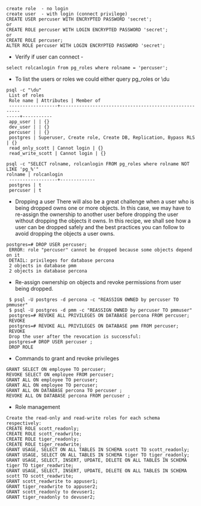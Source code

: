 ```
create role  - no login
create user  - with login (connect privilege)
CREATE USER percuser WITH ENCRYPTED PASSWORD 'secret';
or
CREATE ROLE percuser WITH LOGIN ENCRYPTED PASSWORD 'secret';
or 
CREATE ROLE percuser;
ALTER ROLE percuser WITH LOGIN ENCRYPTED PASSWORD 'secret';
```
- Verify if user can connect -
```
select rolcanlogin from pg_roles where rolname = 'percuser';
```
- To list the users or roles we could either query pg_roles or \du
```
psql -c "\du"
 List of roles
 Role name | Attributes | Member of
 ------------------+-------------------------------------------------------
-----+-----------
 app_user | | {}
 dev_user | | {}
 percuser | | {}
 postgres | Superuser, Create role, Create DB, Replication, Bypass RLS | {}
 read_only_scott | Cannot login | {}
 read_write_scott | Cannot login | {}

psql -c "SELECT rolname, rolcanlogin FROM pg_roles where rolname NOT LIKE 'pg_%'"
rolname | rolcanlogin
 ------------------+-------------
 postgres | t
 percuser | t
```
- Dropping a user
  There will also be a great challenge when a user who is being dropped owns one or more objects. In this
  case, we may have to re-assign the ownership to another user before dropping the user
  without dropping the objects it owns. In this recipe, we shall see how a user can be dropped
  safely and the best practices you can follow to avoid dropping the objects a user owns. 
```
postgres=# DROP USER percuser;
 ERROR: role "percuser" cannot be dropped because some objects depend on it
 DETAIL: privileges for database percona
 2 objects in database pmm
 2 objects in database percona
```
- Re-assign ownership on objects and revoke permissions from user being dropped.
```
 $ psql -U postgres -d percona -c "REASSIGN OWNED by percuser TO pmmuser"
 $ psql -U postgres -d pmm -c "REASSIGN OWNED by percuser TO pmmuser"
 postgres=# REVOKE ALL PRIVILEGES ON DATABASE percona FROM percuser;
 REVOKE
 postgres=# REVOKE ALL PRIVILEGES ON DATABASE pmm FROM percuser;
 REVOKE
 Drop the user after the revocation is successful:
 postgres=# DROP USER percuser ;
 DROP ROLE
```
- Commands to grant and revoke privileges
 ```
 GRANT SELECT ON employee TO percuser;
 REVOKE SELECT ON employee FROM percuser;
 GRANT ALL ON employee TO percuser;
 GRANT ALL ON employee TO percuser;
 GRANT ALL ON DATABASE percona TO percuser ;
 REVOKE ALL ON DATABASE percona FROM percuser ;
 ```
- Role management
```
Create the read-only and read-write roles for each schema respectively:
CREATE ROLE scott_readonly;
CREATE ROLE scott_readwrite;
CREATE ROLE tiger_readonly;
CREATE ROLE tiger_readwrite;
GRANT USAGE, SELECT ON ALL TABLES IN SCHEMA scott TO scott_readonly;
GRANT USAGE, SELECT ON ALL TABLES IN SCHEMA tiger TO tiger_readonly;
GRANT USAGE, SELECT, INSERT, UPDATE, DELETE ON ALL TABLES IN SCHEMA tiger TO tiger_readwrite;
GRANT USAGE, SELECT, INSERT, UPDATE, DELETE ON ALL TABLES IN SCHEMA scott TO scott_readwrite;
GRANT scott_readwrite to appuser1;
GRANT tiger_readwrite to appuser2;
GRANT scott_readonly to devuser1;
GRANT tiger_readonly to devuser2;
```
 



